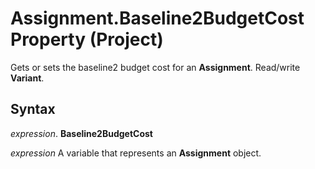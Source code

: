 
# Assignment.Baseline2BudgetCost Property (Project)

Gets or sets the baseline2 budget cost for an  **Assignment**. Read/write **Variant**.


## Syntax

 _expression_. **Baseline2BudgetCost**

 _expression_ A variable that represents an **Assignment** object.

